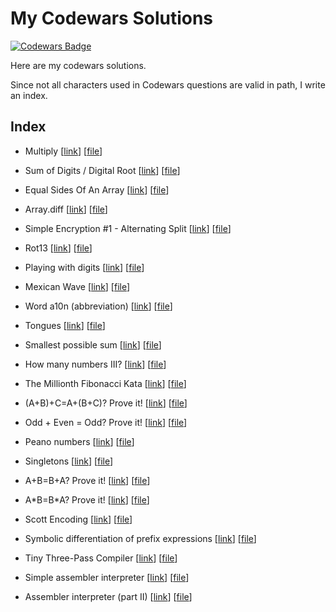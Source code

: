 # My Codewars Solutions

[![Codewars Badge](https://www.codewars.com/users/QuarticCat/badges/large)](https://www.codewars.com/users/QuarticCat)

Here are my codewars solutions.

Since not all characters used in Codewars questions are valid in path, I write an index.

## Index

- Multiply
  [[link](https://www.codewars.com/kata/50654ddff44f800200000004)]
  [[file](/50654ddff44f800200000004)]

- Sum of Digits / Digital Root
  [[link](https://www.codewars.com/kata/541c8630095125aba6000c00)]
  [[file](/541c8630095125aba6000c00)]

- Equal Sides Of An Array
  [[link](https://www.codewars.com/kata/5679aa472b8f57fb8c000047)]
  [[file](/5679aa472b8f57fb8c000047)]

- Array.diff
  [[link](https://www.codewars.com/kata/523f5d21c841566fde000009)]
  [[file](/523f5d21c841566fde000009)]

- Simple Encryption #1 - Alternating Split
  [[link](https://www.codewars.com/kata/57814d79a56c88e3e0000786)]
  [[file](/57814d79a56c88e3e0000786)]

- Rot13
  [[link](https://www.codewars.com/kata/530e15517bc88ac656000716)]
  [[file](/530e15517bc88ac656000716)]

- Playing with digits
  [[link](https://www.codewars.com/kata/5552101f47fc5178b1000050)]
  [[file](/5552101f47fc5178b1000050)]

- Mexican Wave
  [[link](https://www.codewars.com/kata/58f5c63f1e26ecda7e000029)]
  [[file](/58f5c63f1e26ecda7e000029)]

- Word a10n (abbreviation)
  [[link](https://www.codewars.com/kata/5375f921003bf62192000746)]
  [[file](/5375f921003bf62192000746)]

- Tongues
  [[link](https://www.codewars.com/kata/52763db7cffbc6fe8c0007f8)]
  [[file](/52763db7cffbc6fe8c0007f8)]

- Smallest possible sum
  [[link](https://www.codewars.com/kata/52f677797c461daaf7000740)]
  [[file](/52f677797c461daaf7000740)]

- How many numbers III?
  [[link](https://www.codewars.com/kata/5877e7d568909e5ff90017e6)]
  [[file](/5877e7d568909e5ff90017e6)]

- The Millionth Fibonacci Kata
  [[link](https://www.codewars.com/kata/53d40c1e2f13e331fc000c26)]
  [[file](/53d40c1e2f13e331fc000c26)]

- (A+B)+C=A+(B+C)? Prove it!
  [[link](https://www.codewars.com/kata/5c2fcbcba305ad2c4a91122d)]
  [[file](/5c2fcbcba305ad2c4a91122d)]

- Odd + Even = Odd? Prove it!
  [[link](https://www.codewars.com/kata/599d973255342a0ce400009b)]
  [[file](/599d973255342a0ce400009b)]

- Peano numbers
  [[link](https://www.codewars.com/kata/5779b0f0ec883247b2000117)]
  [[file](/5779b0f0ec883247b2000117)]

- Singletons
  [[link](https://www.codewars.com/kata/54750ed320c64c64e20002e2)]
  [[file](/54750ed320c64c64e20002e2)]

- A+B=B+A? Prove it!
  [[link](https://www.codewars.com/kata/59db393bc1596bd2b700007f)]
  [[file](/59db393bc1596bd2b700007f)]

- A\*B=B\*A? Prove it!
  [[link](https://www.codewars.com/kata/5c302f562f6fe300155a1933)]
  [[file](/5c302f562f6fe300155a1933)]

- Scott Encoding
  [[link](https://www.codewars.com/kata/59c132fb70a3b7efd3000024)]
  [[file](/59c132fb70a3b7efd3000024)]

- Symbolic differentiation of prefix expressions
  [[link](https://www.codewars.com/kata/584daf7215ac503d5a0001ae)]
  [[file](/584daf7215ac503d5a0001ae)]

- Tiny Three-Pass Compiler
  [[link](https://www.codewars.com/kata/5265b0885fda8eac5900093b)]
  [[file](/5265b0885fda8eac5900093b)]

- Simple assembler interpreter
  [[link](https://www.codewars.com/kata/58e24788e24ddee28e000053)]
  [[file](/58e24788e24ddee28e000053)]

- Assembler interpreter (part II)
  [[link](https://www.codewars.com/kata/58e61f3d8ff24f774400002c)]
  [[file](/58e61f3d8ff24f774400002c)]
